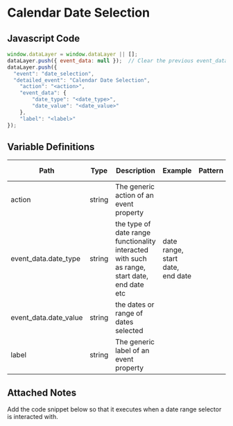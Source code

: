 # Calendar Date Selection

### 

## Javascript Code
```js
window.dataLayer = window.dataLayer || [];
dataLayer.push({ event_data: null });  // Clear the previous event_data object.
dataLayer.push({
  "event": "date_selection",
  "detailed_event": "Calendar Date Selection",
    "action": "<action>",
    "event_data": {
        "date_type": "<date_type>",
        "date_value": "<date_value>"
    },
    "label": "<label>"
});
```

## Variable Definitions

|Path|Type|Description|Example|Pattern|Min Length|Max Length|Minimum|Maximum|Multiple Of|
| --- | --- | --- | --- | --- | --- | --- | --- | --- | --- |
|action|string|The generic action of an event property||||||||
|event_data.date_type|string|the type of date range functionality interacted with such as range, start date, end date etc|date range, start date, end date|||||||
|event_data.date_value|string|the dates or range of dates selected||||||||
|label|string|The generic label of an event property||||||||

## Attached Notes

<p><span data-sheets-value="{&quot;1&quot;:2,&quot;2&quot;:&quot;Add the code snippet below so that it executes when a date range selector is interacted with.&quot;}" data-sheets-userformat="{&quot;2&quot;:14849,&quot;3&quot;:{&quot;1&quot;:0},&quot;12&quot;:0,&quot;14&quot;:{&quot;1&quot;:2,&quot;2&quot;:0},&quot;15&quot;:&quot;Arial&quot;,&quot;16&quot;:11}">Add the code snippet below so that it executes when a date range selector is interacted with.</span></p>
<p><span data-sheets-value="{&quot;1&quot;:2,&quot;2&quot;:&quot;Add the code snippet below so that it executes when a date range selector is interacted with.&quot;}" data-sheets-userformat="{&quot;2&quot;:14849,&quot;3&quot;:{&quot;1&quot;:0},&quot;12&quot;:0,&quot;14&quot;:{&quot;1&quot;:2,&quot;2&quot;:0},&quot;15&quot;:&quot;Arial&quot;,&quot;16&quot;:11}"><img title="Calendar Date Selection" src="https://github.com/searchdiscovery/client-fti-ga4-dl-spec/blob/main/images/Calendar%20Date%20Selection.png" alt="" /></span></p>
